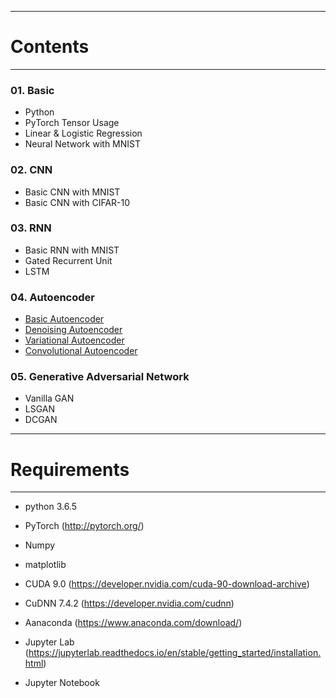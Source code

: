 -----------------------------
# Contents
-----------------------------
### 01. Basic
- Python
- PyTorch Tensor Usage
- Linear & Logistic Regression
- Neural Network with MNIST

### 02. CNN
- Basic CNN with MNIST
- Basic CNN with CIFAR-10

### 03. RNN
- Basic RNN with MNIST
- Gated Recurrent Unit
- LSTM

### 04. Autoencoder
- [Basic Autoencoder](https://github.com/JSYoo94/Deep-Learning-PyTorch-Study/04_Autoencoder/01_Autoencoder.ipynb)
- [Denoising Autoencoder](https://github.com/JSYoo94/Deep-Learning-PyTorch-Study/04_Autoencoder/02_Denoising_Autoencoder.ipynb)
- [Variational Autoencoder](https://github.com/JSYoo94/Deep-Learning-PyTorch-Study/04_Autoencoder/03_Variational_Autoencoder.ipynb)
- [Convolutional Autoencoder](https://github.com/JSYoo94/Deep-Learning-PyTorch-Study/04_Autoencoder/04_Convolutional_VAE.ipynb)

### 05. Generative Adversarial Network
- Vanilla GAN
- LSGAN
- DCGAN

---------------------------------
# Requirements
---------------------------------
- python 3.6.5
- PyTorch (http://pytorch.org/)
- Numpy
- matplotlib

- CUDA 9.0  (https://developer.nvidia.com/cuda-90-download-archive)
- CuDNN 7.4.2 (https://developer.nvidia.com/cudnn)

- Aanaconda (https://www.anaconda.com/download/)
- Jupyter Lab (https://jupyterlab.readthedocs.io/en/stable/getting_started/installation.html)
- Jupyter Notebook
